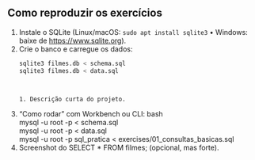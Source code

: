 ## Como reproduzir os exercícios

1. Instale o SQLite (Linux/macOS: `sudo apt install sqlite3` • Windows: baixe de https://www.sqlite.org).
2. Crie o banco e carregue os dados:
   ```bash
   sqlite3 filmes.db < schema.sql
   sqlite3 filmes.db < data.sql



   1. Descrição curta do projeto.
2. “Como rodar” com Workbench ou CLI:
bash<br>mysql -u root -p < schema.sql<br>mysql -u root -p < data.sql<br>mysql -u root -p sql_pratica < exercises/01_consultas_basicas.sql<br>
3. Screenshot do SELECT * FROM filmes; (opcional, mas forte).